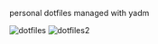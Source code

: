 personal dotfiles managed with yadm

![dotfiles](https://github.com/user-attachments/assets/2b020a32-0b4c-461a-8586-80f1e9383d08)
![dotfiles2](https://github.com/user-attachments/assets/d20804cd-e421-4416-8d93-6c1254ac85ce)
